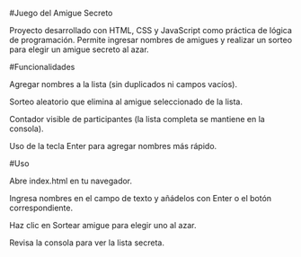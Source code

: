#Juego del Amigue Secreto

Proyecto desarrollado con HTML, CSS y JavaScript como práctica de lógica de programación. Permite ingresar nombres de amigues y realizar un sorteo para elegir un amigue secreto al azar.

#Funcionalidades

Agregar nombres a la lista (sin duplicados ni campos vacíos).

Sorteo aleatorio que elimina al amigue seleccionado de la lista.

Contador visible de participantes (la lista completa se mantiene en la consola).

Uso de la tecla Enter para agregar nombres más rápido.

#Uso

Abre index.html en tu navegador.

Ingresa nombres en el campo de texto y añádelos con Enter o el botón correspondiente.

Haz clic en Sortear amigue para elegir uno al azar.

Revisa la consola para ver la lista secreta.
